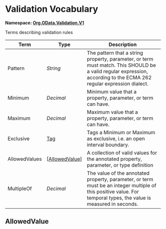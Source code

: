 # Validation Vocabulary
**Namespace: [Org.OData.Validation.V1](Org.OData.Validation.V1.xml)**

Terms describing validation rules

Term|Type|Description
----|----|-----------
Pattern|*String*|The pattern that a string property, parameter, or term must match. This SHOULD be a valid regular expression, according to the ECMA 262 regular expression dialect.
Minimum|*Decimal*|Minimum value that a property, parameter, or term can have.
Maximum|*Decimal*|Maximum value that a property, parameter, or term can have.
Exclusive|[Tag](./Org.OData.Core.V1.md#Tag)|Tags a Minimum or Maximum as exclusive, i.e. an open interval boundary.
AllowedValues|\[[AllowedValue](#AllowedValue)\]|A collection of valid values for the annotated property, parameter, or type definition
MultipleOf|*Decimal*|The value of the annotated property, parameter, or term must be an integer multiple of this positive value. For temporal types, the value is measured in seconds.

## <a name="AllowedValue"></a>AllowedValue


